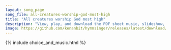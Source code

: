 ```yaml
---
layout: song_page
song_file: all-creatures-worship-god-most-high
title: "All creatures worship God most high"
description: "View, play, and download the PDF sheet music, slideshow, and audio. Lyrics: All creatures, worship God most high, lift up your voice in earth and sky,    alleluia, alleluia!  Thou burning sun with golden beam, thou silver moon... english christian 4part chords"
image: https://github.com/kenanbit/hymnsinger/releases/latest/download/all-creatures-worship-god-most-high-trad.png
---
```


{% include choice_and_music.html %}